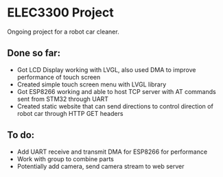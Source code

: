 # ELEC3300 Project
Ongoing project for a robot car cleaner.

## Done so far:
- Got LCD Display working with LVGL, also used DMA to improve performance of touch screen
- Created simple touch screen menu with LVGL library
- Got ESP8266 working and able to host TCP server with AT commands sent from STM32 through UART
- Created static website that can send directions to control direction of robot car through HTTP GET headers

## To do: 
- Add UART receive and transmit DMA  for ESP8266 for performance
- Work with group to combine parts
- Potentially add camera, send camera stream to web server